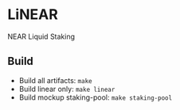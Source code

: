 # LiNEAR
NEAR Liquid Staking

## Build
- Build all artifacts: `make`
- Build linear only: `make linear`
- Build mockup staking-pool: `make staking-pool`
